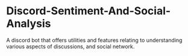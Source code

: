 # Discord-Sentiment-And-Social-Analysis
A discord bot that offers utilities and features relating to understanding various aspects of discussions, and social network.
